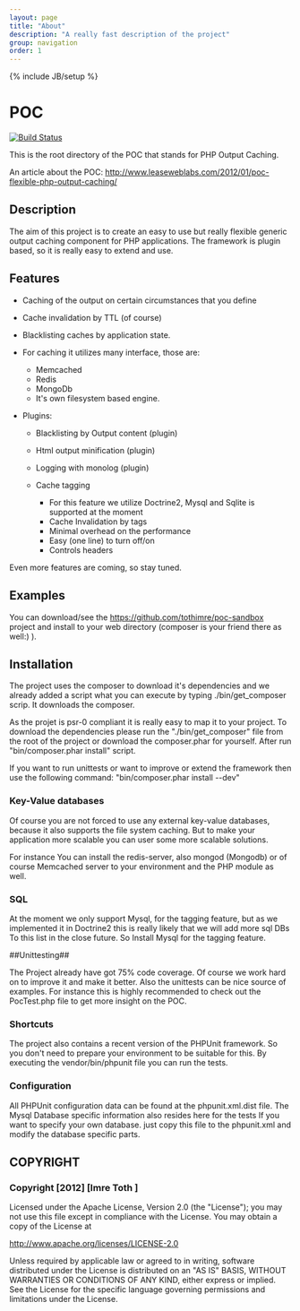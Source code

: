```yaml
---
layout: page
title: "About"
description: "A really fast description of the project"
group: navigation
order: 1
---
```

{% include JB/setup %}

# POC

[![Build Status](https://secure.travis-ci.org/php-output-cache/poc.png?branch=master)](http://travis-ci.org/php-output-cache/poc)

This is the root directory of the
POC that stands for PHP Output Caching.

An article about the
    POC: http://www.leaseweblabs.com/2012/01/poc-flexible-php-output-caching/

## Description

The aim of this project is to create an easy to use but really flexible generic
output caching component for  PHP applications. The framework is plugin based,
so it is really easy to extend and use.

## Features

 * Caching of the output on certain circumstances that you define
 * Cache invalidation by TTL (of course)
 * Blacklisting caches by application state.

 * For caching it utilizes many interface, those are:
   * Memcached
   * Redis
   * MongoDb
   * It's own filesystem based engine.

 * Plugins:
   * Blacklisting by Output content (plugin)
   * Html output minification (plugin)
   * Logging with monolog (plugin)

   * Cache tagging
     * For this feature we utilize Doctrine2, Mysql and Sqlite is supported at the
       moment
     * Cache Invalidation by tags
     * Minimal overhead on the performance
     * Easy (one line) to turn off/on
     * Controls headers

Even more features are coming, so stay tuned.

## Examples ##
You can download/see the https://github.com/tothimre/poc-sandbox project and
install to your web directory (composer is your friend there as well:) ).

## Installation ##

The project uses the composer to download it's dependencies and we already added
a script what you can execute by typing ./bin/get_composer scrip. It downloads
the composer.

As the projet is psr-0 compliant it is really easy to map it to your project.
To download the dependencies please run the "./bin/get_composer" file from the
root of the project or download the composer.phar for yourself.
After run "bin/composer.phar install" script.

If you want to run unittests or want to improve or extend the framework then
use the following command:
"bin/composer.phar install --dev"

### Key-Value databases

Of course you are not forced to use any external key-value databases,
because it also supports the file system caching. But to make your application
more scalable you can user some more scalable solutions.

For instance You can install the redis-server, also  mongod (Mongodb) or
of course Memcached server to your environment and the PHP module as well.

### SQL ###

At the moment we only support Mysql, for the tagging feature, but as we
implemented it in Doctrine2 this is really likely that we will add more sql DBs
To this list in the close future.
So Install Mysql for the tagging feature.

##Unittesting##

The Project already have got 75% code coverage. Of course we work hard on to
improve it and make it better. Also the unittests can be nice source of examples.
For instance this is highly recommended to check out the PocTest.php file to get
more insight on the POC.

### Shortcuts ###

The project also contains a recent version of the PHPUnit framework. So you
don't need to prepare your environment to be suitable for this. By executing the
vendor/bin/phpunit file you can run the tests.

### Configuration ###

All PHPUnit configuration data can be found at the phpunit.xml.dist file.
The Mysql Database specific information also resides here for the tests If you
want to specify your own database. just copy this file to the phpunit.xml
and modify the database specific parts.


## COPYRIGHT ##

### Copyright [2012] [Imre Toth <tothimre at gmail>] ###

Licensed under the Apache License, Version 2.0 (the "License");
you may not use this file except in compliance with the License.
You may obtain a copy of the License at

 http://www.apache.org/licenses/LICENSE-2.0

Unless required by applicable law or agreed to in writing, software
distributed under the License is distributed on an "AS IS" BASIS,
WITHOUT WARRANTIES OR CONDITIONS OF ANY KIND, either express or implied.
See the License for the specific language governing permissions and
limitations under the License.

